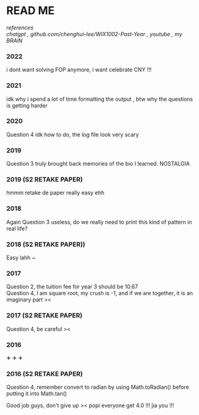 # READ ME  

*references*  
*chatgpt , github.com/chenghui-lee/WIX1002-Past-Year , youtube , my BRAIN*

### 2022
i dont want solving FOP anymore, i want celebrate CNY !!!

### 2021
idk why i spend a lot of time formatting the output , btw why the questions is getting harder

### 2020  
Question 4 idk how to do, the log file look very scary

### 2019  
Question 3 truly brought back memories of the bio I learned. NOSTALGIA

### 2019 (S2 RETAKE PAPER)
hmmm retake de paper really easy ehh

### 2018
Again Question 3 useless, do we really need to print this kind of pattern in real life?

### 2018 (S2 RETAKE PAPER))
Easy lahh ~

### 2017 
Question 2, the tuition fee for year 3 should be 10.67  
Question 4, I am square root, my crush is -1, and if we are together, it is an imaginary part ><

### 2017 (S2 RETAKE PAPER)
Question 4, be careful ><  

### 2016  
✈︎ ✈︎ ✈︎

### 2016 (S2 RETAKE PAPER)
Question 4, remember convert to radian by using Math.toRadian() before putting it into Math.tan()  

Good job guys, don't give up >< 
popi everyone get 4.0 !!!
jia you !!!
